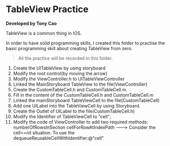 # TableView Practice

**Developed by Tony Cao**

TableView is a common thing in IOS. 

In order to have solid programming skills, I created this folder to
practise the basic programming skill about creating TableView from zero.

>All the practice will be recorded in this folder.


 1. Create the UITableView by using storyboard
 2. Modify the root control(by moving the arrow)
 3. Modify the ViewController.h to UITableViewController
 4. Linked the MainStoryboard TableView to the file(ViewController)
 5. Create the CustomTableCell.h and CustomTableCell.m.
 6. Fill in the content of the CustomTableCell.h and CustomTableCell.m
 7. Linked the mainStoryboard TableViewCell to the file(CustomTableCell)
 8. Add one UILabel into the TableViewCell by using Storyboard.
 9. Create the Outlet of UILabel to the file(CustomTableCell.h)
 10. Modify the Identifier of TableViewCell to "cell";
 11. Modify the code of ViewController to add two required methods:
 numberOfRowsInSection
 cellForRowAtIndexPath
 ---> Consider the cell==nil situation.
 To use the dequeueReusableCellWithIdentifier:@"cell"  

 